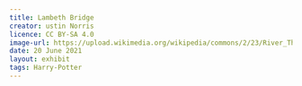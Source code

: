 ```yaml
---
title: Lambeth Bridge
creator: ustin Norris
licence: CC BY-SA 4.0
image-url: https://upload.wikimedia.org/wikipedia/commons/2/23/River_Thames_and_Lambeth_Bridge-7July2007.jpg
date: 20 June 2021
layout: exhibit
tags: Harry-Potter
---
```

